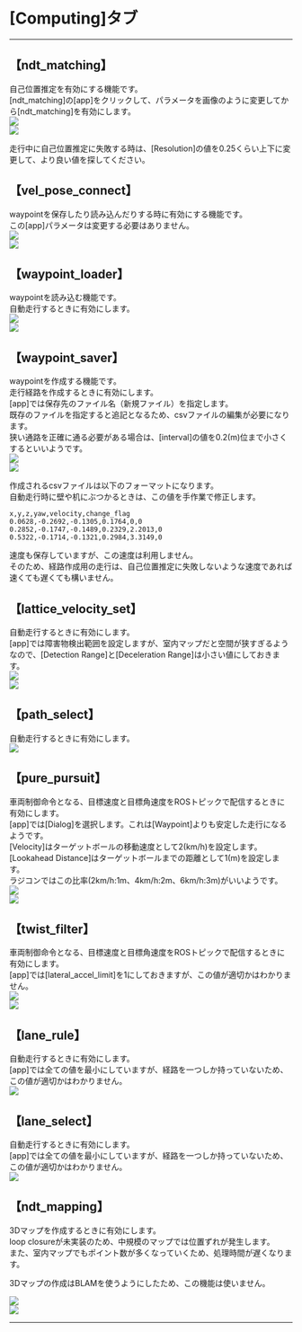 # [Computing]タブ
<hr>

## 【ndt_matching】
自己位置推定を有効にする機能です。<br>
[ndt_matching]の[app]をクリックして、パラメータを画像のように変更してから[ndt_matching]を有効にします。<br>
![](./img/computing1.png)<br>
![](./img/computing2.png)<br>

走行中に自己位置推定に失敗する時は、[Resolution]の値を0.25くらい上下に変更して、より良い値を探してください。<br>

## 【vel_pose_connect】
waypointを保存したり読み込んだりする時に有効にする機能です。<br>
この[app]パラメータは変更する必要はありません。<br>
![](./img/computing3.png)<br>
![](./img/computing4.png)<br>

## 【waypoint_loader】
waypointを読み込む機能です。<br>
自動走行するときに有効にします。<br>
![](./img/computing5.png)<br>
![](./img/computing6.png)<br>

## 【waypoint_saver】
waypointを作成する機能です。<br>
走行経路を作成するときに有効にします。<br>
[app]では保存先のファイル名（新規ファイル）を指定します。<br>
既存のファイルを指定すると追記となるため、csvファイルの編集が必要になります。<br>
狭い通路を正確に通る必要がある場合は、[interval]の値を0.2(m)位まで小さくするといいようです。<br>
![](./img/computing7.png)<br>
![](./img/computing8.png)<br>

作成されるcsvファイルは以下のフォーマットになります。<br>
自動走行時に壁や机にぶつかるときは、この値を手作業で修正します。<br>
```
x,y,z,yaw,velocity,change_flag
0.0628,-0.2692,-0.1305,0.1764,0,0
0.2852,-0.1747,-0.1489,0.2329,2.2013,0
0.5322,-0.1714,-0.1321,0.2984,3.3149,0
```
速度も保存していますが、この速度は利用しません。<br>
そのため、経路作成用の走行は、自己位置推定に失敗しないような速度であれば速くても遅くても構いません。<br>

## 【lattice_velocity_set】
自動走行するときに有効にします。<br>
[app]では障害物検出範囲を設定しますが、室内マップだと空間が狭すぎるようなので、[Detection Range]と[Deceleration Range]は小さい値にしておきます。<br>
![](./img/computing9.png)<br>
![](./img/computing10.png)<br>

## 【path_select】
自動走行するときに有効にします。<br>
![](./img/computing11.png)<br>

## 【pure_pursuit】
車両制御命令となる、目標速度と目標角速度をROSトピックで配信するときに有効にします。<br>
[app]では[Dialog]を選択します。これは[Waypoint]よりも安定した走行になるようです。<br>
[Velocity]はターゲットボールの移動速度として2(km/h)を設定します。<br>
[Lookahead Distance]はターゲットボールまでの距離として1(m)を設定します。<br>
ラジコンではこの比率(2km/h:1m、4km/h:2m、6km/h:3m)がいいようです。<br>
![](./img/computing12.png)<br>
![](./img/computing13.png)<br>

## 【twist_filter】
車両制御命令となる、目標速度と目標角速度をROSトピックで配信するときに有効にします。<br>
[app]では[lateral_accel_limit]を1にしておきますが、この値が適切かはわかりません。<br>
![](./img/computing14.png)<br>
![](./img/computing15.png)<br>

## 【lane_rule】
自動走行するときに有効にします。<br>
[app]では全ての値を最小にしていますが、経路を一つしか持っていないため、この値が適切かはわかりません。<br>
![](./img/computing16.png)<br>

## 【lane_select】
自動走行するときに有効にします。<br>
[app]では全ての値を最小にしていますが、経路を一つしか持っていないため、この値が適切かはわかりません。<br>
![](./img/computing17.png)<br>

## 【ndt_mapping】
3Dマップを作成するときに有効にします。<br>
loop closureが未実装のため、中規模のマップでは位置ずれが発生します。<br>
また、室内マップでもポイント数が多くなっていくため、処理時間が遅くなります。<br>

3Dマップの作成はBLAMを使うようにしたため、この機能は使いません。<br>

![](./img/computing18.png)<br>
![](./img/computing19.png)<br>

<hr>
